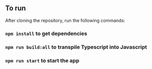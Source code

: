 ## To run

After cloning the repository, run the following commands:

### `npm install` to get dependencies
### `npm run build:all` to transpile Typescript into Javascript
### `npm run start` to start the app
